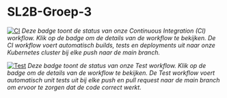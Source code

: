 # SL2B-Groep-3

[![CI](https://github.com/Renas-dev/SL2B-Groep-3/actions/workflows/runner.yml/badge.svg)](https://github.com/Renas-dev/SL2B-Groep-3/actions/workflows/runner.yml)
*Deze badge toont de status van onze Continuous Integration (CI) workflow. Klik op de badge om de details van de workflow te bekijken. De CI workflow voert automatisch builds, tests en deployments uit naar onze Kubernetes cluster bij elke push naar de main branch.*

[![Test](https://github.com/Renas-dev/SL2B-Groep-3/actions/workflows/test.yml/badge.svg)](https://github.com/Renas-dev/SL2B-Groep-3/actions/workflows/test.yml)
*Deze badge toont de status van onze Test workflow. Klik op de badge om de details van de workflow te bekijken. De Test workflow voert automatisch unit tests uit bij elke push en pull request naar de main branch om ervoor te zorgen dat de code correct werkt.*


